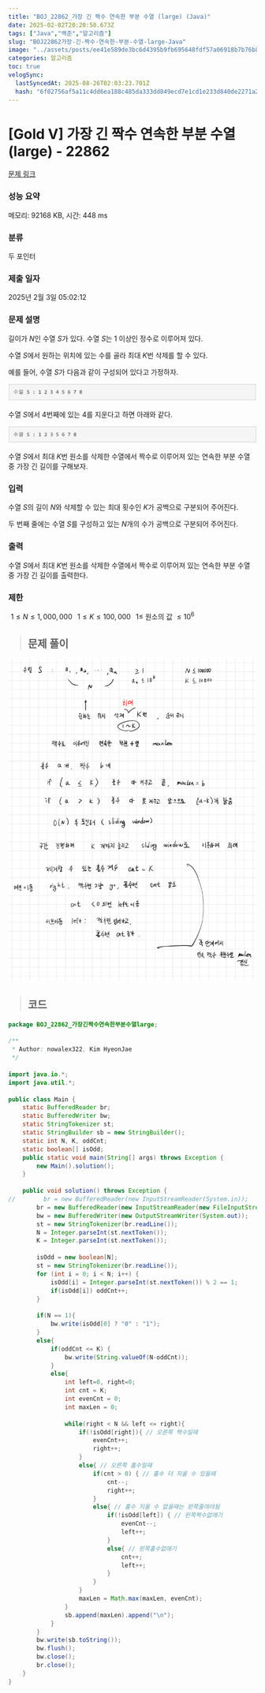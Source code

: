 ```yaml
---
title: "BOJ_22862_가장 긴 짝수 연속한 부분 수열 (large) (Java)"
date: 2025-02-02T20:20:50.673Z
tags: ["Java","백준","알고리즘"]
slug: "BOJ22862가장-긴-짝수-연속한-부분-수열-large-Java"
image: "../assets/posts/ee41e589de3bc6d4395b9fb695648fdf57a06918b7b76b86dc62c366137f3da6.png"
categories: 알고리즘
toc: true
velogSync:
  lastSyncedAt: 2025-08-26T02:03:23.701Z
  hash: "6f02756af5a11c4dd6ea188c485da333dd849ecd7e1cd1e233d840de2271a2d3"
---
```


# [Gold V] 가장 긴 짝수 연속한 부분 수열 (large) - 22862 

[문제 링크](https://www.acmicpc.net/problem/22862) 

### 성능 요약

메모리: 92168 KB, 시간: 448 ms

### 분류

두 포인터

### 제출 일자

2025년 2월 3일 05:02:12

### 문제 설명

길이가 $N$인 수열 $S$가 있다. 수열 $S$는 1 이상인 정수로 이루어져 있다.

수열 $S$에서 원하는 위치에 있는 수를 골라 최대 $K$번 삭제를 할 수 있다.

예를 들어, 수열 $S$가 다음과 같이 구성되어 있다고 가정하자.

![](/assets/posts/8ec0a17ce6e2f03add1c46f48c15fe10ca7de52d531003bdfdc2813780c1ea4e.png)

수열 $S$에서 4번째에 있는 4를 지운다고 하면 아래와 같다.

![](/assets/posts/050466ba73b9b284a8e3b7375baa34bd1bae45c352cf15e5c937832f5cd3baec.png)

수열 $S$에서 최대 $K$번 원소를 삭제한 수열에서 짝수로 이루어져 있는 연속한 부분 수열 중 가장 긴 길이를 구해보자.

### 입력 

수열 $S$의 길이 $N$와 삭제할 수 있는 최대 횟수인 $K$가 공백으로 구분되어 주어진다.

두 번째 줄에는 수열 $S$를 구성하고 있는 $N$개의 수가 공백으로 구분되어 주어진다.

### 출력 

수열 $S$에서 최대 $K$번 원소를 삭제한 수열에서 짝수로 이루어져 있는 연속한 부분 수열 중 가장 긴 길이를 출력한다.

### 제한
 
$1 \le N \le 1,000,000$ 
 
$1 \le K \le 100,000$ 
 
$1 \le$ 원소의 값 $\le 10^6$ 

> ## 문제 풀이

![](/assets/posts/2f6c0c2f4d33ad53a40996743decbed4b4e1ee4daf95b61be67fbe328ff18af4.png)

> ## 코드

```java
package BOJ_22862_가장긴짝수연속한부분수열large;

/**
 * Author: nowalex322, Kim HyeonJae
 */

import java.io.*;
import java.util.*;

public class Main {
    static BufferedReader br;
    static BufferedWriter bw;
    static StringTokenizer st;
    static StringBuilder sb = new StringBuilder();
    static int N, K, oddCnt;
    static boolean[] isOdd;
    public static void main(String[] args) throws Exception {
        new Main().solution();
    }

    public void solution() throws Exception {
//        br = new BufferedReader(new InputStreamReader(System.in));
        br = new BufferedReader(new InputStreamReader(new FileInputStream("src/main/java/BOJ_22862_가장긴짝수연속한부분수열large/input.txt")));
        bw = new BufferedWriter(new OutputStreamWriter(System.out));
        st = new StringTokenizer(br.readLine());
        N = Integer.parseInt(st.nextToken());
        K = Integer.parseInt(st.nextToken());

        isOdd = new boolean[N];
        st = new StringTokenizer(br.readLine());
        for (int i = 0; i < N; i++) {
            isOdd[i] = Integer.parseInt(st.nextToken()) % 2 == 1;
            if(isOdd[i]) oddCnt++;
        }

        if(N == 1){
            bw.write(isOdd[0] ? "0" : "1");
        }
        else{
            if(oddCnt <= K) {
                bw.write(String.valueOf(N-oddCnt));
            }
            else{
                int left=0, right=0;
                int cnt = K;
                int evenCnt = 0;
                int maxLen = 0;

                while(right < N && left <= right){
                    if(!isOdd[right]){ // 오른쪽 짝수일때
                        evenCnt++;
                        right++;
                    }
                    else{ // 오른쪽 홀수일때
                        if(cnt > 0) { // 홀수 더 지울 수 있을때
                            cnt--;
                            right++;
                        }
                        else{ // 홀수 지울 수 없을때는 왼쪽줄여야됨
                            if(!isOdd[left]) { // 왼쪽짝수없애기
                                evenCnt--;
                                left++;
                            }
                            else{ // 왼쪽홀수없애기
                                cnt++;
                                left++;
                            }
                        }
                    }
                    maxLen = Math.max(maxLen, evenCnt);
                }
                sb.append(maxLen).append("\n");
            }
        }
        bw.write(sb.toString());
        bw.flush();
        bw.close();
        br.close();
    }
}

```